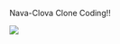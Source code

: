 Nava-Clova Clone Coding!!
<br/>

<img src="https://user-images.githubusercontent.com/37972848/81152791-3e000100-8fbd-11ea-8f68-77e58ad06a7b.png"/>
